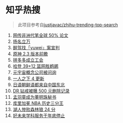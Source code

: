 # 知乎热搜

> 此项目参考自[justjavac/zhihu-trending-top-search](https://github.com/justjavac/zhihu-trending-top-search/blob/main/utils.ts)

<!-- BEGIN -->
  <!-- 最后更新时间:Sat Nov 13 2021 08:12:45 GMT+0000 (Coordinated Universal Time) -->
  1. [网传非洲代笔全球 50% 论文](https://www.zhihu.com/search?q=非洲代笔)
1. [扬名立万](https://www.zhihu.com/search?q=扬名立万)
1. [醉驾找「yuwei」案宣判](https://www.zhihu.com/search?q=yuwei)
1. [原神 2.3 版本前瞻](https://www.zhihu.com/search?q=原神)
1. [拼多多成立工会](https://www.zhihu.com/search?q=拼多多)
1. [哈登 39+12 篮网胜鹈鹕](https://www.zhihu.com/search?q=篮网)
1. [元宇宙概念公司被问询](https://www.zhihu.com/search?q=元宇宙)
1. [一人之下 4 更新](https://www.zhihu.com/search?q=一人之下4)
1. [日语朝鲜语都来自中国东北](https://www.zhihu.com/search?q=中国东北)
1. [DR 钻戒被曝 500 元删除记录](https://www.zhihu.com/search?q=dr钻戒)
1. [孟羽童成为董明珠秘书](https://www.zhihu.com/search?q=孟羽童)
1. [库里加冕 NBA 历史三分王](https://www.zhihu.com/search?q=库里)
1. [湖人惨败森林狼 24 分](https://www.zhihu.com/search?q=湖人)
1. [好未来学科服务于年底停止](https://www.zhihu.com/search?q=好未来)
  <!-- END -->